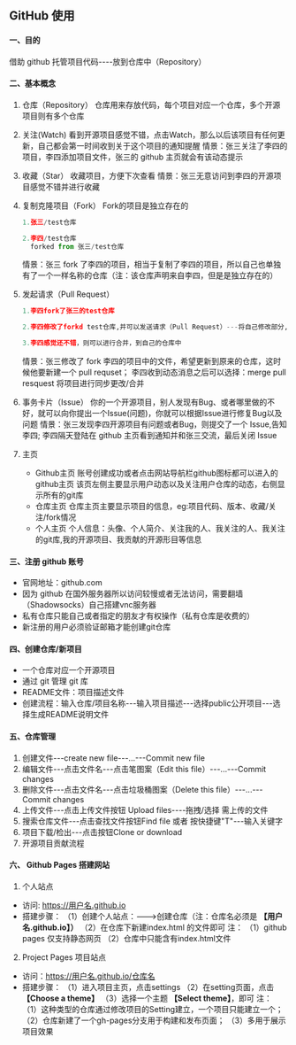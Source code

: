 ## GitHub 使用

#### 一、目的
借助 github 托管项目代码----放到仓库中（Repository）

#### 二、基本概念
1. 仓库（Repository）
  仓库用来存放代码，每个项目对应一个仓库，多个开源项目则有多个仓库

2. 关注(Watch)
	看到开源项目感觉不错，点击Watch，那么以后该项目有任何更新，自己都会第一时间收到关于这个项目的通知提醒
  情景：张三关注了李四的项目，李四添加项目文件，张三的 github 主页就会有该动态提示

3. 收藏（Star）
  收藏项目，方便下次查看
  情景：张三无意访问到李四的开源项目感觉不错并进行收藏

4. 复制克隆项目（Fork）
Fork的项目是独立存在的
    ```python
    1.张三/test仓库

    2.李四/test仓库
      forked from 张三/test仓库
    ```
    情景：张三 fork 了李四的项目，相当于复制了李四的项目，所以自己也单独有了一个一样名称的仓库（注：该仓库声明来自李四，但是是独立存在的）

5. 发起请求（Pull Request）
    ```python
	1.李四fork了张三的test仓库

    2.李四修改了forkd test仓库,并可以发送请求（Pull Request）---将自己修改部分, 提醒张三可以进行更改，等待李四查看

    3.李四感觉还不错，则可以进行合并，到自己的仓库中
    ```
    情景：张三修改了 fork 李四的项目中的文件，希望更新到原来的仓库，这时候他要新建一个 pull requset； 李四收到动态消息之后可以选择：merge pull resquest 将项目进行同步更改/合并



6. 事务卡片（Issue）
	你的一个开源项目，别人发现有Bug、或者哪里做的不好，就可以向你提出一个Issue(问题)，你就可以根据Issue进行修复Bug以及问题
  情景：张三发现李四开源项目有问题或者Bug，则提交了一个 Issue,告知李四;    李四隔天登陆在 github 主页看到通知并和张三交流，最后关闭 Issue

7. 主页
    - Github主页
    	账号创建成功或者点击网站导航栏github图标都可以进入的github主页
      该页左侧主要显示用户动态以及关注用户仓库的动态，右侧显示所有的git库
    - 仓库主页
    	仓库主页主要显示项目的信息，eg:项目代码、版本、收藏/关注/fork情况
    - 个人主页
    	个人信息：头像、个人简介、关注我的人、我关注的人、我关注的git库,我的开源项目、我贡献的开源形目等信息


#### 三、注册 github 账号
- 官网地址：github.com
- 因为 github 在国外服务器所以访问较慢或者无法访问，需要翻墙（Shadowsocks）自己搭建vnc服务器
- 私有仓库只能自己或者指定的朋友才有权操作（私有仓库是收费的）
- 新注册的用户必须验证邮箱才能创建git仓库


#### 四、创建仓库/新项目
- 一个仓库对应一个开源项目
- 通过 git 管理 git 库
- README文件：项目描述文件
- 创建流程：输入仓库/项目名称---输入项目描述---选择public公开项目---选择生成README说明文件

#### 五、仓库管理
1. 创建文件---create new file---...---Commit new file
2. 编辑文件---点击文件名---点击笔图案（Edit this file）---...---Commit changes
3. 删除文件---点击文件名---点击垃圾桶图案（Delete this file）---...---Commit changes
4. 上传文件---点击上传文件按钮 Upload files----拖拽/选择 需上传的文件
5. 搜索仓库文件---点击查找文件按钮Find file 或者 按快捷键"T"---输入关键字
6. 项目下载/检出---点击按钮Clone or download
7. 开源项目贡献流程

#### 六、 Github Pages 搭建网站
1. 个人站点
- 访问: https://用户名.github.io
- 搭建步骤：
  （1）创建个人站点：--->创建仓库（注：仓库名必须是 **【用户名.github.io】）**
  （2）在仓库下新建index.html 的文件即可
  注：
      （1）github pages 仅支持静态网页
      （2）仓库中只能含有index.html文件
2. Project Pages 项目站点
- 访问：https://用户名.github.io/仓库名
- 搭建步骤：
  （1）进入项目主页，点击settings
  （2）在setting页面，点击 **【Choose a theme】**
  （3）选择一个主题 **【Select theme】**，即可
  注：
      （1）这种类型的仓库通过修改项目的Setting建立，一个项目只能建立一个；
      （2）仓库新建了一个gh-pages分支用于构建和发布页面；
      （3）多用于展示项目效果
